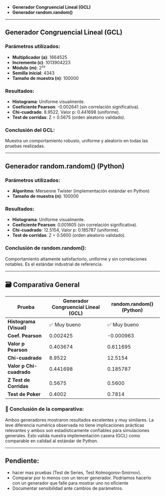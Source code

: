 - **Generador Congruencial Lineal (GCL)** 
- **Generador random.random()** 
---
##  Generador Congruencial Lineal (GCL)

### Parámetros utilizados:
- **Multiplicador (a)**: 1664525
- **Incremento (c)**: 1013904223
- **Módulo (m)**: 2³²
- **Semilla inicial**: 4343
- **Tamaño de muestra (n)**: 100000

###  Resultados:
- **Histograma**: Uniforme visualmente.
- **Coeficiente Pearson**: -0.002641 (sin correlación significativa).
- **Chi-cuadrado**: 8.9522, Valor p: 0.441698 (uniforme).
- **Test de corridas**: Z = 0.5675 (orden aleatorio validado).

###  Conclusión del GCL:
Muestra un comportamiento robusto, uniforme y aleatorio en todas las pruebas realizadas.

---

##  Generador random.random() (Python)

### Parámetros utilizados:
- **Algoritmo**: Mersenne Twister (implementación estándar en Python)
- **Tamaño de muestra (n)**: 100000

###  Resultados:
- **Histograma**: Uniforme visualmente.
- **Coeficiente Pearson**: 0.001605 (sin correlación significativa).
- **Chi-cuadrado**: 12.5154, Valor p: 0.185787 (uniforme).
- **Test de corridas**: Z = 0.5600 (orden aleatorio validado).

###  Conclusión de random.random():
Comportamiento altamente satisfactorio, uniforme y sin correlaciones notables. Es el estándar industrial de referencia.

---

## 🗃️ Comparativa General

| Prueba | Generador Congruencial Lineal (GCL) | random.random() (Python) |
|--------|-------------------------------------|---------------------------|
| **Histograma (Visual)** | ✅ Muy bueno | ✅ Muy bueno |
| **Coef. Pearson** | 0.002425 | -0.000963 |
| **Valor p Pearson** | 0.403674 | 0.611695 |
| **Chi-cuadrado** | 8.9522 | 12.5154 |
| **Valor p Chi-cuadrado** | 0.441698 | 0.185787 |
| **Z Test de Corridas** | 0.5675 | 0.5600 |
| **Test de Poker** | 0.4002 | 0.7814 |

### 📌 Conclusión de la comparativa:
Ambos generadores mostraron resultados excelentes y muy similares. La leve diferencia numérica observada no tiene implicaciones prácticas relevantes y ambos son estadísticamente confiables para simulaciones generales. Esto valida nuestra implementación casera (GCL) como comparable en calidad al estándar de Python.

---

## Pendiente:

- hacer mas pruebas (Test de Series, Test Kolmogorov-Smirnov).
- Comparar por lo menos con un tercer generador. Podriamos hacerlo con un generador que falle para mostrar uno no eficiente
- Documentar sensibilidad ante cambios de parámetros.